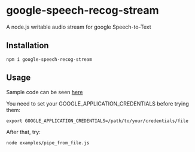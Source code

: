 # google-speech-recog-stream
A node.js writable audio stream for google Speech-to-Text

## Installation
```
npm i google-speech-recog-stream
```

## Usage

Sample code can be seen [here](https://github.com/MayamaTakeshi/google-speech-recog-stream/tree/main/examples)

You need to set your GOOGLE_APPLICATION_CREDENTIALS before trying them:

```
export GOOGLE_APPLICATION_CREDENTIALS=/path/to/your/credentials/file
```

After that, try:
```
node examples/pipe_from_file.js
```
